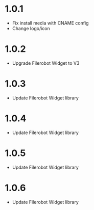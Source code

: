 # 1.0.1
- Fix install media with CNAME config
- Change logo/icon

# 1.0.2
- Upgrade Filerobot Widget to V3

# 1.0.3
- Update Filerobot Widget library

# 1.0.4
- Update Filerobot Widget library

# 1.0.5
- Update Filerobot Widget library

# 1.0.6
- Update Filerobot Widget library